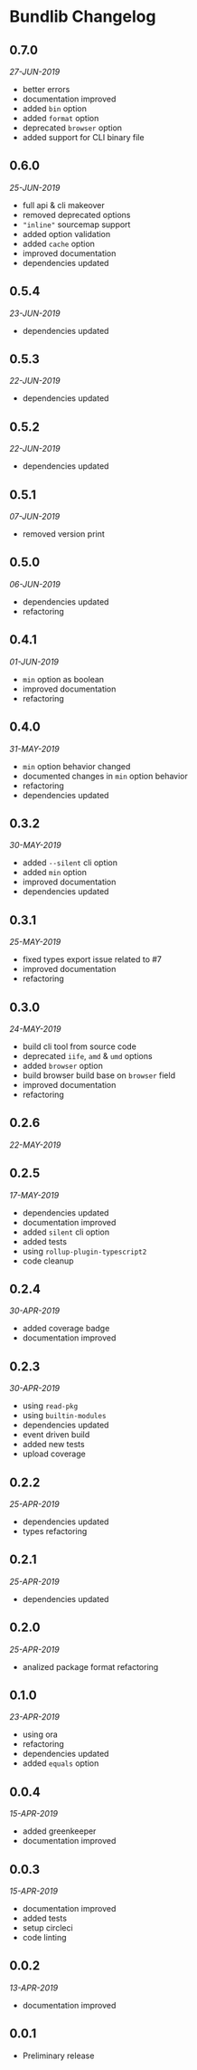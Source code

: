 # Bundlib Changelog

## 0.7.0
*27-JUN-2019*

* better errors
* documentation improved
* added `bin` option
* added `format` option
* deprecated `browser` option
* added support for CLI binary file

## 0.6.0
*25-JUN-2019*

* full api & cli makeover
* removed deprecated options
* `"inline"` sourcemap support
* added option validation
* added `cache` option
* improved documentation
* dependencies updated

## 0.5.4
*23-JUN-2019*

* dependencies updated

## 0.5.3
*22-JUN-2019*

* dependencies updated

## 0.5.2
*22-JUN-2019*

* dependencies updated

## 0.5.1
*07-JUN-2019*

* removed version print

## 0.5.0
*06-JUN-2019*

* dependencies updated
* refactoring

## 0.4.1
*01-JUN-2019*

* `min` option as boolean
* improved documentation
* refactoring

## 0.4.0
*31-MAY-2019*

* `min` option behavior changed
* documented changes in `min` option behavior
* refactoring
* dependencies updated

## 0.3.2
*30-MAY-2019*

* added `--silent` cli option
* added `min` option
* improved documentation
* dependencies updated

## 0.3.1
*25-MAY-2019*

* fixed types export issue related to #7
* improved documentation
* refactoring

## 0.3.0
*24-MAY-2019*

* build cli tool from source code
* deprecated `iife`, `amd` & `umd` options
* added `browser` option
* build browser build base on `browser` field
* improved documentation
* refactoring

## 0.2.6
*22-MAY-2019*

## 0.2.5
*17-MAY-2019*

* dependencies updated
* documentation improved
* added `silent` cli option
* added tests
* using `rollup-plugin-typescript2`
* code cleanup

## 0.2.4
*30-APR-2019*

* added coverage badge
* documentation improved

## 0.2.3
*30-APR-2019*

* using `read-pkg`
* using `builtin-modules`
* dependencies updated
* event driven build
* added new tests
* upload coverage

## 0.2.2
*25-APR-2019*

* dependencies updated
* types refactoring

## 0.2.1
*25-APR-2019*

* dependencies updated

## 0.2.0
*25-APR-2019*

* analized package format refactoring

## 0.1.0
*23-APR-2019*

* using ora
* refactoring
* dependencies updated
* added `equals` option

## 0.0.4
*15-APR-2019*

* added greenkeeper
* documentation improved

## 0.0.3
*15-APR-2019*

* documentation improved
* added tests
* setup circleci
* code linting

## 0.0.2
*13-APR-2019*

* documentation improved

## 0.0.1

* Preliminary release
